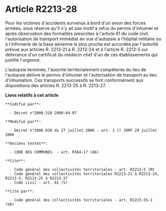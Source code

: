 # Article R2213-28

Pour les victimes d'accidents survenus à bord d'un avion des forces armées, sous réserve qu'il n'y ait pas motif à refus du
permis d'inhumer et après observation des formalités prescrites à l'article 81 du code civil, l'autorisation de transport
immédiat en vue d'autopsie à l'hôpital militaire ou à l'infirmerie de la base aérienne la plus proche est accordée par
l'autorité prévue aux articles R. 2213-21 à R. 2213-24 et à l'article R. 2213-5 sur délivrance d'un certificat du médecin
chef d'un de ces établissements qui justifie l'urgence.

L'autopsie terminée, l'autorité territorialement compétente du lieu de l'autopsie délivre le permis d'inhumer et
l'autorisation de transport au lieu d'inhumation. Ces transports successifs se font conformément aux dispositions des
articles R. 2213-25 à R. 2213-27.

**Liens relatifs à cet article**

	**Codifié par**:

	  - Décret n°2000-318 2000-04-07

	**Modifié par**:

	  - Décret n°2006-938 du 27 juillet 2006 - art. 1 () JORF 29 juillet 2006

	**Anciens textes**:

	  - CODE DES COMMUNES. - art. R364-17 (Ab)

	**Cite**:

	  - Code général des collectivités territoriales - art. R2213-5 (M)
	  - Code général des collectivités territoriales R2213-21 à R2213-24, R2213-5, R2213-25 à R2213-27
	  - Code civil - art. 81 (V)

	**Cité par**:

	  - Code général des collectivités territoriales - art. R2223-55-1 (VD)
